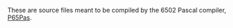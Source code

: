 These are source files meant to be compiled by the 6502 Pascal compiler, [P65Pas](https://github.com/t-edson/P65Pas).
